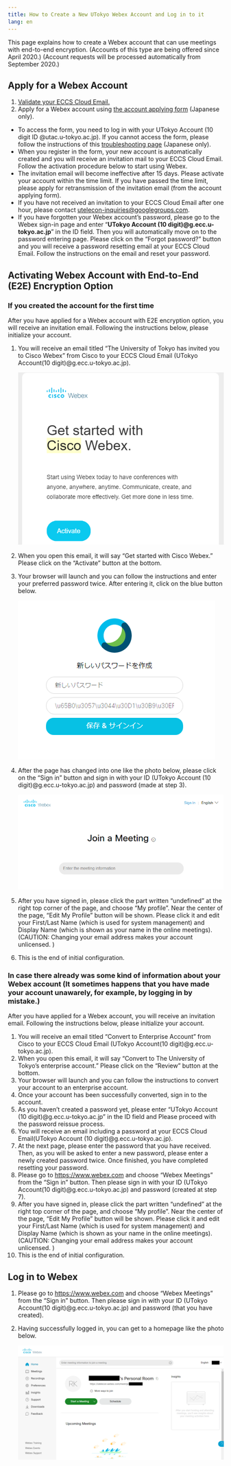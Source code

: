 ```yaml
---
title: How to Create a New UTokyo Webex Account and Log in to it
lang: en
---
```

This page explains how to create a Webex account that can use meetings with end-to-end encryption. (Accounts of this type are being offered since April 2020.) (Account requests will be processed automatically from September 2020.)

## Apply for a Webex Account
1. <a href="https://www.ecc.u-tokyo.ac.jp/en/announcement/2016/06/07_2195.html" target="_blank">Validate your ECCS Cloud Email.</a>
1. Apply for a Webex account using <a href="https://forms.office.com/Pages/ResponsePage.aspx?id=T6978HAr10eaAgh1yvlMhHUY5ws7h1xGr9koV-KGC8RUMUhVRzlRODBIRkczUUpYVlZTM1lRU1kzNy4u" target="_blank">the account applying form</a> (Japanese only).

  * To access the form, you need to log in with your UTokyo Account (10 digit ID @utac.u-tokyo.ac.jp). If you cannot access the form, please follow the instructions of this [troubleshooting page](/faq/msaccount-troubleshooting) (Japanese only).
  * When you register in the form, your new account is automatically created and you will receive an invitation mail to your ECCS Cloud Email. Follow the activation procedure below to start using Webex.
  * The invitation email will become ineffective after 15 days. Please activate your account within the time limit. If you have passed the time limit, please apply for retransmission of the invitation email (from the account applying form). 
  * If you have not received an invitation to your ECCS Cloud Email after one hour, please contact utelecon-inquiries@googlegroups.com.
  * If you have forgotten your Webex account’s password, please go to the Webex sign-in page and enter “**UTokyo Account (10 digit)@g.ecc.u-tokyo.ac.jp**” in the ID field. Then you will automatically move on to the password entering page. Please click on the “Forgot password?” button and you will receive a password resetting email at your ECCS Cloud Email. Follow the instructions on the email and reset your password.

<a id="activation"></a>
## Activating Webex Account with End-to-End (E2E) Encryption Option

<a id="new"></a>
### If you created the account for the first time 

After you have applied for a Webex account with E2E encryption option, you will receive an invitation email. Following the instructions below, please initialize your account. 

1. You will receive an email titled “The University of Tokyo has invited you to Cisco Webex” from Cisco to your ECCS Cloud Email (UTokyo Account(10 digit)@g.ecc.u-tokyo.ac.jp).

	![Email from Cisco](../../webex/img/webex_utelecon_activate_1.png)

1. When you open this email, it will say “Get started with Cisco Webex.” Please click on the “Activate” button at the bottom.
1. Your browser will launch and you can follow the instructions and enter your preferred password twice. After entering it, click on the blue button below.

	![new password](../../webex/img/webex_utelecon_activate_2.png)

1. After the page has changed into one like the photo below, please click on the “Sign in” button and sign in with your ID (UTokyo Account (10 digit)@g.ecc.u-tokyo.ac.jp) and password (made at step 3).

	![sign in](img/Webex_JoinMeeting.PNG)

1. After you have signed in, please click the part written “undefined” at the right top corner of the page, and choose “My profile”. Near the center of the page, “Edit My Profile” button will be shown. Please click it and edit your First/Last Name (which is used for system management) and Display Name (which is shown as your name in the online meetings). (CAUTION: Changing your email address makes your account unlicensed. )
1. This is the end of initial configuration.

<a id="convert"></a>
### In case there already was some kind of information about your Webex account (It sometimes happens that you have made your account unawarely, for example, by logging in by mistake.)

After you have applied for a Webex account, you will receive an invitation email. Following the instructions below, please initialize your account. 

1. You will receive an email titled “Convert to Enterprise Account” from Cisco to your ECCS Cloud Email (UTokyo Account(10 digit)@g.ecc.u-tokyo.ac.jp).
1. When you open this email, it will say “Convert to The University of Tokyo’s enterprise account.” Please click on the “Review” button at the bottom.
1. Your browser will launch and you can follow the instructions to convert your account to an enterprise account.
1. Once your account has been successfully converted, sign in to the account. 
1. As you haven’t created a password yet, please enter “UTokyo Account (10 digit)@g.ecc.u-tokyo.ac.jp” in the ID field and Please proceed with the password reissue process.
1. You will receive an email including a password at your ECCS Cloud Email(UTokyo Account (10 digit)@g.ecc.u-tokyo.ac.jp). 
1. At the next page, please enter the password that you have received. Then, as you will be asked to enter a new password, please enter a newly created password twice. Once finished, you have completed resetting your password. 
1. Please go to https://www.webex.com and choose “Webex Meetings” from the “Sign in” button. Then please sign in with your ID (UTokyo Account(10 digit)@g.ecc.u-tokyo.ac.jp) and password (created at step 7).
1. After you have signed in, please click the part written “undefined” at the right top corner of the page, and choose “My profile”. Near the center of the page, “Edit My Profile” button will be shown. Please click it and edit your First/Last Name (which is used for system management) and Display Name (which is shown as your name in the online meetings). (CAUTION: Changing your email address makes your account unlicensed. )
1. This is the end of initial configuration.

## Log in to Webex
1. Please go to https://www.webex.com and choose “Webex Meetings” from the “Sign in” button. Then please sign in with your ID (UTokyo Account(10 digit)@g.ecc.u-tokyo.ac.jp) and password (that you have created).
1. Having successfully logged in, you can get to a homepage like the photo below.

	![WebEx dashboard](img/Webex_Dashboard.PNG)
